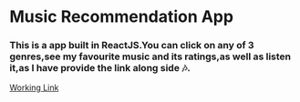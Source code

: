 # Music Recommendation App


### This is a app built in ReactJS.You can click on any of 3 genres,see my favourite music and its ratings,as well as listen it,as I have provide the link along side 🎶.

[Working Link](https://music-recommendation-app.netlify.app/)
